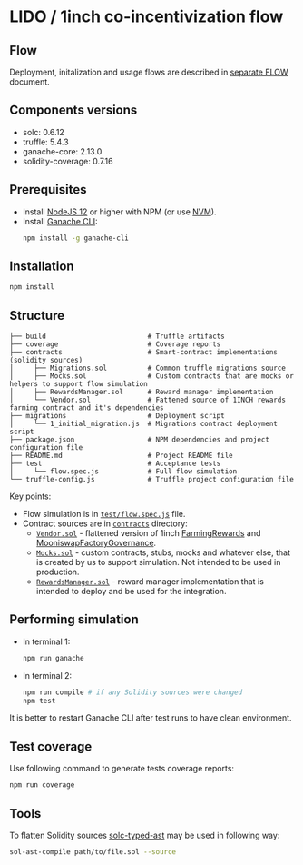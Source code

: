 # LIDO / 1inch co-incentivization flow

## Flow
Deployment, initalization and usage flows are described in [separate FLOW](./FLOW.md) document.

## Components versions
- solc: 0.6.12
- truffle: 5.4.3
- ganache-core: 2.13.0
- solidity-coverage: 0.7.16

## Prerequisites
- Install [NodeJS 12](https://nodejs.org/en/) or higher with NPM (or use [NVM](https://github.com/nvm-sh/nvm)).
- Install [Ganache CLI](https://www.npmjs.com/package/ganache-cli):
  ```bash
  npm install -g ganache-cli
  ```

## Installation
```bash
npm install
```

## Structure
```text
├── build                         # Truffle artifacts
├── coverage                      # Coverage reports
├── contracts                     # Smart-contract implementations (solidity sources)
│     ├── Migrations.sol          # Common truffle migrations source
│     ├── Mocks.sol               # Custom contracts that are mocks or helpers to support flow simulation
│     ├── RewardsManager.sol      # Reward manager implementation
│     └── Vendor.sol              # Fattened source of 1INCH rewards farming contract and it's dependencies
├── migrations                    # Deployment script
│     └── 1_initial_migration.js  # Migrations contract deployment script
├── package.json                  # NPM dependencies and project configuration file
├── README.md                     # Project README file
├── test                          # Acceptance tests
│     └── flow.spec.js            # Full flow simulation
└── truffle-config.js             # Truffle project configuration file
```
Key points:
- Flow simulation is in [`test/flow.spec.js`](https://github.com/maddevsio/lido/blob/main/test/flow.spec.js) file.
- Contract sources are in [`contracts`](https://github.com/maddevsio/lido/tree/main/contracts) directory:
  - [`Vendor.sol`](https://github.com/maddevsio/lido/blob/main/contracts/Vendor.sol) - flattened version of 1inch [FarmingRewards](https://github.com/1inch/liquidity-protocol/blob/master/contracts/inch/farming/FarmingRewards.sol) and [MooniswapFactoryGovernance](https://github.com/1inch/liquidity-protocol/blob/master/contracts/governance/MooniswapFactoryGovernance.sol).
  - [`Mocks.sol`](https://github.com/maddevsio/lido/blob/main/contracts/Mocks.sol) - custom contracts, stubs, mocks and whatever else, that is created by us to support simulation. Not intended to be used in production.
  - [`RewardsManager.sol`](https://github.com/maddevsio/lido/blob/main/contracts/RewardsManager.sol) - reward manager implementation that is intended to deploy and be used for the integration.

## Performing simulation
- In terminal 1:
  ```bash
  npm run ganache
  ```
- In terminal 2:
  ```bash
  npm run compile # if any Solidity sources were changed
  npm test
  ```

It is better to restart Ganache CLI after test runs to have clean environment.

## Test coverage
Use following command to generate tests coverage reports:
```bash
npm run coverage
```

## Tools
To flatten Solidity sources [solc-typed-ast](https://github.com/ConsenSys/solc-typed-ast/) may be used in following way:
```bash
sol-ast-compile path/to/file.sol --source
```
